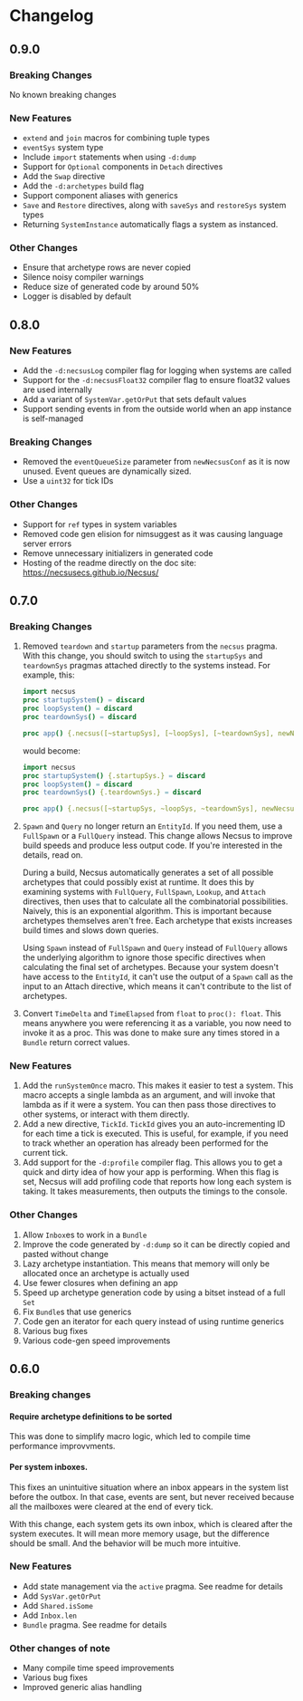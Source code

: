 # Changelog

## 0.9.0

### Breaking Changes

No known breaking changes

### New Features

* `extend` and `join` macros for combining tuple types
* `eventSys` system type
* Include `import` statements when using `-d:dump`
* Support for `Optional` components in `Detach` directives
* Add the `Swap` directive
* Add the `-d:archetypes` build flag
* Support component aliases with generics
* `Save` and `Restore` directives, along with `saveSys` and `restoreSys` system types
* Returning `SystemInstance` automatically flags a system as instanced.

### Other Changes

* Ensure that archetype rows are never copied
* Silence noisy compiler warnings
* Reduce size of generated code by around 50%
* Logger is disabled by default

## 0.8.0

### New Features

* Add the `-d:necsusLog` compiler flag for logging when systems are called
* Support for the `-d:necsusFloat32` compiler flag to ensure float32 values are used internally
* Add a variant of  `SystemVar.getOrPut` that sets default values
* Support sending events in from the outside world when an app instance is self-managed

### Breaking Changes

* Removed the `eventQueueSize` parameter from `newNecsusConf` as it is now unused. Event queues are dynamically sized.
* Use a `uint32` for tick IDs

### Other Changes

* Support for `ref` types in system variables
* Removed code gen elision for nimsuggest as it was causing language server errors
* Remove unnecessary initializers in generated code
* Hosting of the readme directly on the doc site: https://necsusecs.github.io/Necsus/

## 0.7.0

### Breaking Changes

1. Removed `teardown` and `startup` parameters from the `necsus` pragma. With this change, you should switch to using the `startupSys` and `teardownSys` pragmas attached directly to the systems instead. For example, this:

   ```nim
   import necsus
   proc startupSystem() = discard
   proc loopSystem() = discard
   proc teardownSys() = discard

   proc app() {.necsus([~startupSys], [~loopSys], [~teardownSys], newNecsusConf).}
   ```

   would become:

   ```nim
   import necsus
   proc startupSystem() {.startupSys.} = discard
   proc loopSystem() = discard
   proc teardownSys() {.teardownSys.} = discard

   proc app() {.necsus([~startupSys, ~loopSys, ~teardownSys], newNecsusConf).}
   ```
2. `Spawn` and `Query` no longer return an `EntityId`. If you need them, use a `FullSpawn` or a `FullQuery` instead. This change allows Necsus to improve build speeds and produce less output code. If you're interested in the details, read on. 

   During a build, Necsus automatically generates a set of all possible archetypes that could possibly exist at runtime. It does this by examining systems with `FullQuery`, `FullSpawn`, `Lookup`, and `Attach` directives, then uses that to calculate all the combinatorial possibilities. Naively, this is an exponential algorithm. This is important because archetypes themselves aren't free. Each archetype that exists increases build times and slows down queries.

   Using `Spawn` instead of `FullSpawn` and `Query` instead of `FullQuery` allows the underlying algorithm to ignore those specific directives when calculating the final set of archetypes. Because your system doesn't have access to the `EntityId`, it can't use the output of a `Spawn` call as the input to an Attach directive, which means it can't contribute to the list of archetypes.
3. Convert `TimeDelta` and `TimeElapsed` from `float` to `proc(): float`. This means anywhere you were referencing it as a variable, you now need to invoke it as a proc. This was done to make sure any times stored in a `Bundle` return correct values.

### New Features

1. Add the `runSystemOnce` macro. This makes it easier to test a system. This macro accepts a single lambda as an argument, and will invoke that lambda as if it were a system. You can then pass those directives to other systems, or interact with them directly.
2. Add a new directive, `TickId`. `TickId` gives you an auto-incrementing ID for each time a tick is executed. This is useful, for example, if you need to track whether an operation has already been performed for the current tick.
3. Add support for the `-d:profile` compiler flag. This allows you to get a quick and dirty idea of how your app is performing. When this flag is set, Necsus will add profiling code that reports how long each system is taking. It takes measurements, then outputs the timings to the console.

### Other Changes

1. Allow `Inbox`es to work in a `Bundle`
2. Improve the code generated by `-d:dump` so it can be directly copied and pasted without change
3. Lazy archetype instantiation. This means that memory will only be allocated once an archetype is actually used
5. Use fewer closures when defining an app
6. Speed up archetype generation code by using a bitset instead of a full `Set`
7. Fix `Bundle`s that use generics
8. Code gen an iterator for each query instead of using runtime generics
9. Various bug fixes
10. Various code-gen speed improvements

## 0.6.0

### Breaking changes

#### Require archetype definitions to be sorted

This was done to simplify macro logic, which led to compile time performance improvvments.

#### Per system inboxes.

This fixes an unintuitive situation where an inbox appears in the system list before the outbox. In that case, events are sent, but never received because all the mailboxes were cleared at the end of every tick.

With this change, each system gets its own inbox, which is cleared after the system executes. It will mean more memory usage, but the difference should be small. And the behavior will be much more intuitive.

### New Features

* Add state management via the `active` pragma. See readme for details
* Add `SysVar.getOrPut`
* Add `Shared.isSome`
* Add `Inbox.len`
* `Bundle` pragma. See readme for details

### Other changes of note

* Many compile time speed improvements
* Various bug fixes
* Improved generic alias handling